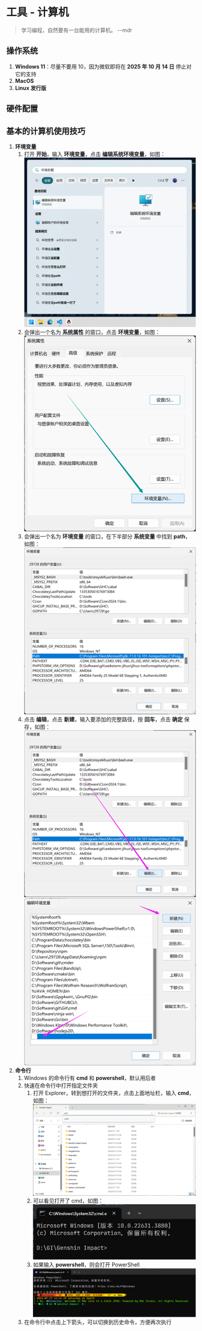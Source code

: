 # 工具 - 计算机

> 学习编程，自然要有一台能用的计算机。   --mdr

## 操作系统

1. **Windows 11**：尽量不要用 10，因为微软即将在 **2025 年 10 月 14 日** 停止对它的支持
2. **MacOS**
3. **Linux 发行版**

## 硬件配置

## 基本的计算机使用技巧

1. **环境变量**
   1. 打开 **开始**，输入 **环境变量**，点击 **编辑系统环境变量**，如图：
   ![开始菜单搜索环境变量](/images/工具/计算机/001.png)
   2. 会弹出一个名为 **系统属性** 的窗口，点击 **环境变量**，如图：
   ![系统属性窗口](/images/工具/计算机/002.png)
   3. 会弹出一个名为 **环境变量** 的窗口，在下半部分 **系统变量** 中找到 **path**，如图：
   ![环境变量窗口](/images/工具/计算机/003.png)
   4. 点击 **编辑**，点击 **新建**，输入要添加的完整路径，按 **回车**，点击 **确定** 保存，如图：
   ![编辑 Path](/images/工具/计算机/004.png)
   ![添加 Path](/images/工具/计算机/005.png)
2. **命令行**
   1. Windows 的命令行有 **cmd** 和 **powershell**，默认用后者
   2. 快速在命令行中打开指定文件夹
      1. 打开 Explorer，转到想打开的文件夹，点击上面地址栏，输入 **cmd**，如图：
      ![地址栏输入 cmd](/images/工具/计算机/006.png)
      2. 可以看见打开了 cmd，如图：
      ![打开 cmd](/images/工具/计算机/007.png)
      3. 如果输入 **powershell**，则会打开 PowerShell
      ![打开 powershell](/images/工具/计算机/008.png)
   3. 在命令行中点击上下箭头，可以切换到历史命令，方便再次执行
